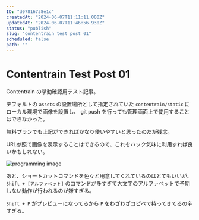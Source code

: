 ```yaml
---
ID: "d07816738e1c"
createdAt: "2024-06-07T11:11:11.000Z"
updatedAt: "2024-06-07T11:46:56.930Z"
status: "publish"
slug: "contentrain test post 01"
scheduled: false
path: ""
---
```

# Contentrain Test Post 01

Contentrain の挙動確認用テスト記事。

デフォルトの `assets` の設置場所として指定されていた `contentrain/static` にローカル環境で画像を設置し、 git push を行っても管理画面上で使用することはできなかった。

無料プランでも上記ができればかなり使いやすいと思ったのだが残念。

URL参照で画像を表示することはできるので、これをハック気味に利用すれば良いかもしれない。

![programming image](https://images.unsplash.com/photo-1587620962725-abab7fe55159?q=80\&w=3862\&auto=format\&fit=crop\&ixlib=rb-4.0.3\&ixid=M3wxMjA3fDB8MHxwaG90by1wYWdlfHx8fGVufDB8fHx8fA%3D%3D "programming image")

あと、ショートカットコマンドを色々と用意してくれているのはとてもいいが、 `Shift + [アルファベット]` のコマンドが多すぎて大文字のアルファベットで予期しない動作が行われるのが嫌すぎる。

`Shift + P` がプレビューになってるから `P` をわざわざコピペで持ってきてるの辛すぎる。

